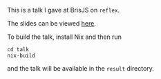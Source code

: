 This is a talk I gave at BrisJS on `reflex`.

The slides can be viewed [here](https://blog.qfpl.io/share/talks/intro-to-reflex-brisjs/index.html).

To build the talk, install Nix and then run 
```
cd talk
nix-build
```
and the talk will be available in the `result` directory.

